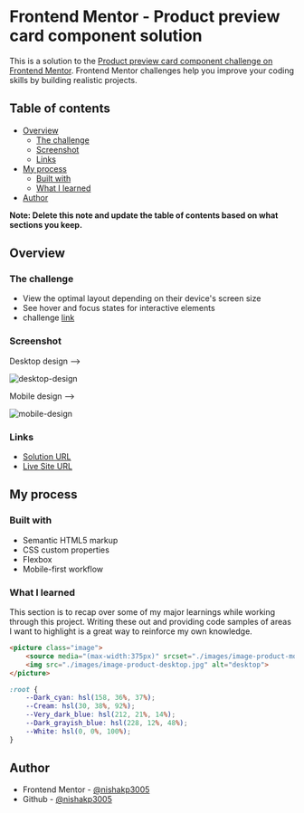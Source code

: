 # Frontend Mentor - Product preview card component solution

This is a solution to the [Product preview card component challenge on Frontend Mentor](https://www.frontendmentor.io/challenges/product-preview-card-component-GO7UmttRfa). Frontend Mentor challenges help you improve your coding skills by building realistic projects. 

## Table of contents

- [Overview](#overview)
  - [The challenge](#the-challenge)
  - [Screenshot](#screenshot)
  - [Links](#links)
- [My process](#my-process)
  - [Built with](#built-with)
  - [What I learned](#what-i-learned)
- [Author](#author)

**Note: Delete this note and update the table of contents based on what sections you keep.**

## Overview

### The challenge

- View the optimal layout depending on their device's screen size
- See hover and focus states for interactive elements
- challenge [link](https://www.frontendmentor.io/challenges/product-preview-card-component-GO7UmttRfa/hub)

### Screenshot

Desktop design -->

![desktop-design](https://github.com/nishakp3005/CSS-cards/assets/121110503/b3c7ad97-9105-4b95-84ac-6678a01b6f4c)

Mobile design -->

![mobile-design](https://github.com/nishakp3005/CSS-cards/assets/121110503/bb7917ca-7a77-4990-b494-53957997e73a)

### Links

- [Solution URL](https://github.com/nishakp3005/Cards/tree/main/product-preview-card-component-main)
- [Live Site URL](https://nishakp3005.github.io/Cards/product-preview-card-component-main/)

## My process

### Built with

- Semantic HTML5 markup
- CSS custom properties
- Flexbox
- Mobile-first workflow

### What I learned

This section is to recap over some of my major learnings while working through this project. Writing these out and providing code samples of areas I want to highlight is a great way to reinforce my own knowledge.

```html
<picture class="image">
    <source media="(max-width:375px)" srcset="./images/image-product-mobile.jpg" alt = "mobile ">
    <img src="./images/image-product-desktop.jpg" alt="desktop">
</picture>
```
```css
:root {
    --Dark_cyan: hsl(158, 36%, 37%);
    --Cream: hsl(30, 38%, 92%);
    --Very_dark_blue: hsl(212, 21%, 14%);
    --Dark_grayish_blue: hsl(228, 12%, 48%);
    --White: hsl(0, 0%, 100%);
}
```
## Author

- Frontend Mentor - [@nishakp3005](https://www.frontendmentor.io/profile/nishakp3005)
- Github - [@nishakp3005](https://github.com/nishakp3005)
